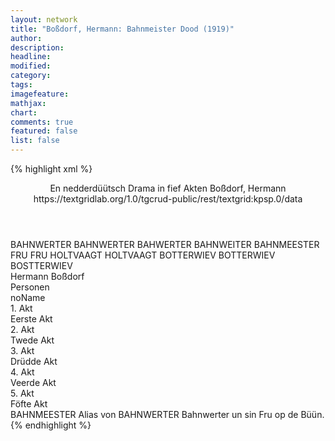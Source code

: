 ```yaml
---
layout: network
title: "Boßdorf, Hermann: Bahnmeister Dood (1919)"
author:
description:
headline:
modified:
category:
tags:
imagefeature:
mathjax:
chart:
comments: true
featured: false
list: false
---
```

{% highlight xml %}
<?xml-model href="https://raw.githubusercontent.com/DLiNa/project/master/rules/lina.rnc"?><?xml-model href="https://raw.githubusercontent.com/DLiNa/project/master/rules/lina.sch"?>
<play xmlns="http://lina.digital">
  <header>
    <title>Bahnmeister Dood</title>
    <subtitle>En nedderdüütsch Drama in fief Akten</subtitle>
    <genretitle/>
    <author>Boßdorf, Hermann</author>
    <date when="1919" type="print"/>
    <source>https://textgridlab.org/1.0/tgcrud-public/rest/textgrid:kpsp.0/data</source>
  </header>
  <personae>
    <character>
      <name>BAHNWERTER</name>
      <alias xml:id="bahnwerter">
        <name>BAHNWERTER</name>
      </alias>
      <alias xml:id="bahwerter">
        <name>BAHWERTER</name>
      </alias>
      <alias xml:id="bahnweiter">
        <name>BAHNWEITER</name>
      </alias>
      <alias xml:id="bahnmeester">
        <name>BAHNMEESTER</name>
      </alias>
    </character>
    <character>
      <name>FRU</name>
      <alias xml:id="fru">
        <name>FRU</name>
      </alias>
    </character>
    <character>
      <name>HOLTVAAGT</name>
      <alias xml:id="holtvaagt">
        <name>HOLTVAAGT</name>
      </alias>
    </character>
    <character>
      <name>BOTTERWIEV</name>
      <alias xml:id="botterwiev">
        <name>BOTTERWIEV</name>
      </alias>
      <alias xml:id="bostterwiev">
        <name>BOSTTERWIEV</name>
      </alias>
    </character>
  </personae>
  <text>
    <div>
      <head>Hermann Boßdorf</head>
    </div>
    <div>
      <head>Personen</head>
      <div>
        <head>noName</head>
      </div>
    </div>
    <div>
      <head>1. Akt</head>
      <div>
        <head>Eerste Akt</head>
        <sp who="#bahnwerter">
          <amount n="48" unit="speech_acts"/>
          <amount n="1719" unit="words"/>
          <amount n="22" unit="lines"/>
          <amount n="8231" unit="chars"/>
        </sp>
        <sp who="#fru">
          <amount n="48" unit="speech_acts"/>
          <amount n="954" unit="words"/>
          <amount n="32" unit="lines"/>
          <amount n="4372" unit="chars"/>
        </sp>
      </div>
    </div>
    <div>
      <head>2. Akt</head>
      <div>
        <head>Twede Akt</head>
        <sp who="#fru">
          <amount n="87" unit="speech_acts"/>
          <amount n="1323" unit="words"/>
          <amount n="67" unit="lines"/>
          <amount n="5948" unit="chars"/>
        </sp>
        <sp who="#holtvaagt">
          <amount n="31" unit="speech_acts"/>
          <amount n="747" unit="words"/>
          <amount n="17" unit="lines"/>
          <amount n="3492" unit="chars"/>
        </sp>
        <sp who="#botterwiev">
          <amount n="40" unit="speech_acts"/>
          <amount n="1093" unit="words"/>
          <amount n="20" unit="lines"/>
          <amount n="5116" unit="chars"/>
        </sp>
        <sp who="#bahnwerter">
          <amount n="34" unit="speech_acts"/>
          <amount n="820" unit="words"/>
          <amount n="18" unit="lines"/>
          <amount n="3812" unit="chars"/>
        </sp>
        <sp who="#bahnmeester">
          <amount n="1" unit="speech_acts"/>
          <amount n="3" unit="words"/>
          <amount n="1" unit="lines"/>
          <amount n="16" unit="chars"/>
        </sp>
      </div>
    </div>
    <div>
      <head>3. Akt</head>
      <div>
        <head>Drüdde Akt</head>
        <sp who="#holtvaagt">
          <amount n="28" unit="speech_acts"/>
          <amount n="686" unit="words"/>
          <amount n="17" unit="lines"/>
          <amount n="3264" unit="chars"/>
        </sp>
        <sp who="#bahnwerter">
          <amount n="89" unit="speech_acts"/>
          <amount n="1335" unit="words"/>
          <amount n="70" unit="lines"/>
          <amount n="6160" unit="chars"/>
        </sp>
        <sp who="#botterwiev">
          <amount n="23" unit="speech_acts"/>
          <amount n="492" unit="words"/>
          <amount n="15" unit="lines"/>
          <amount n="2332" unit="chars"/>
        </sp>
        <sp who="#bahwerter">
          <amount n="1" unit="speech_acts"/>
          <amount n="13" unit="words"/>
          <amount n="1" unit="lines"/>
          <amount n="66" unit="chars"/>
        </sp>
        <sp who="#fru">
          <amount n="44" unit="speech_acts"/>
          <amount n="1152" unit="words"/>
          <amount n="26" unit="lines"/>
          <amount n="5435" unit="chars"/>
        </sp>
      </div>
    </div>
    <div>
      <head>4. Akt</head>
      <div>
        <head>Veerde Akt</head>
        <sp who="#fru">
          <amount n="78" unit="speech_acts"/>
          <amount n="1757" unit="words"/>
          <amount n="44" unit="lines"/>
          <amount n="8197" unit="chars"/>
        </sp>
        <sp who="#holtvaagt">
          <amount n="42" unit="speech_acts"/>
          <amount n="1571" unit="words"/>
          <amount n="17" unit="lines"/>
          <amount n="7441" unit="chars"/>
        </sp>
        <sp who="#botterwiev">
          <amount n="37" unit="speech_acts"/>
          <amount n="1581" unit="words"/>
          <amount n="16" unit="lines"/>
          <amount n="7455" unit="chars"/>
        </sp>
        <sp who="#bostterwiev">
          <amount n="1" unit="speech_acts"/>
          <amount n="39" unit="words"/>
          <amount n="196" unit="chars"/>
        </sp>
        <sp who="#bahnwerter">
          <amount n="21" unit="speech_acts"/>
          <amount n="499" unit="words"/>
          <amount n="13" unit="lines"/>
          <amount n="2283" unit="chars"/>
        </sp>
        <sp who="#bahwerter">
          <amount n="1" unit="speech_acts"/>
          <amount n="42" unit="words"/>
          <amount n="194" unit="chars"/>
        </sp>
        <sp who="#bahnweiter">
          <amount n="1" unit="speech_acts"/>
          <amount n="20" unit="words"/>
          <amount n="1" unit="lines"/>
          <amount n="91" unit="chars"/>
        </sp>
      </div>
    </div>
    <div>
      <head>5. Akt</head>
      <div>
        <head>Föfte Akt</head>
        <sp who="#bahnwerter">
          <amount n="40" unit="speech_acts"/>
          <amount n="692" unit="words"/>
          <amount n="27" unit="lines"/>
          <amount n="2946" unit="chars"/>
        </sp>
        <sp who="#fru">
          <amount n="50" unit="speech_acts"/>
          <amount n="783" unit="words"/>
          <amount n="38" unit="lines"/>
          <amount n="3786" unit="chars"/>
        </sp>
        <sp who="#holtvaagt">
          <amount n="26" unit="speech_acts"/>
          <amount n="564" unit="words"/>
          <amount n="20" unit="lines"/>
          <amount n="2587" unit="chars"/>
        </sp>
      </div>
    </div>
  </text>
  <documentation>
    <change n="1" who="dariokampkaspar">
      <path/>
      <orig>BAHNMEESTER</orig>
      <corr>Alias von BAHNWERTER</corr>
      <comment>Bahnwerter un sin Fru op de Büün.</comment>
    </change>
  </documentation>
</play>
{% endhighlight %}